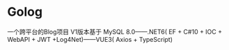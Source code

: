 # Golog
一个跨平台的Blog项目
V1版本基于 MySQL 8.0——.NET6( EF + C#10 + IOC + WebAPI + JWT +Log4Net)——VUE3( Axios + TypeScript)

